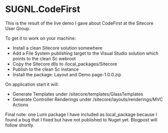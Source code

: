 # SUGNL.CodeFirst
This is the result of the live demo I gave about CodeFirst at the Sitecore User Group.

To get it to work on your machine:
* Install a clean Sitecore solution somewhere
* Add a File System publishing target to the Visual Studio solution which points to the clean Sc webroot
* Copy the Sitecore dlls to /local_packages/Sitecore
* Publish to the clean Sc instance
* Install the package: Layout and Demo page-1.0.0.zip

On application start it will:
* Generate Templates under /sitecore/templates/GlassTemplates
* Generate Controller Renderings under /sitecore/layouts/renderings/MVC Actions

Final note: one Lumi package I have included as local_package because I found a bug that I fixed but have not published to Nuget yet.
Blogpost will follow shortly.